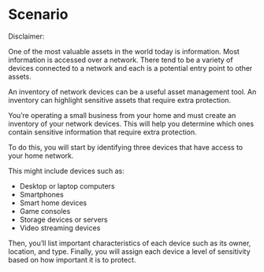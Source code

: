 # Scenario

Disclaimer:

One of the most valuable assets in the world today is information. 
Most information is accessed over a network. There tend to be a variety of devices connected to a network and each is a potential entry point to other assets.

An inventory of network devices can be a useful asset management tool. An inventory can highlight sensitive assets that require extra protection.

You’re operating a small business from your home and must create an inventory of your network devices. 
This will help you determine which ones contain sensitive information that require extra protection.

To do this, you will start by identifying three devices that have access to your home network. 

This might include devices such as:
- Desktop or laptop computers
- Smartphones
- Smart home devices
- Game consoles
- Storage devices or servers
- Video streaming devices

Then, you’ll list important characteristics of each device such as its owner, location, and type. 
Finally, you will assign each device a level of sensitivity based on how important it is to protect.
